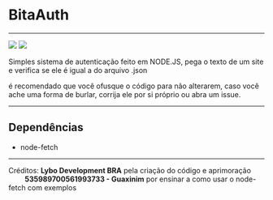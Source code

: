 # BitaAuth

------------
![](https://img.shields.io/badge/node--fetch-2.6.0-yellow) ![](https://img.shields.io/badge/BitaAuth-1.0-green)

Simples sistema de autenticação feito em NODE.JS, pega o texto de um site e verifica se ele é igual a do arquivo .json

é recomendado que você ofusque o código para não alterarem, caso você ache uma forma de burlar, corrija ele por si próprio ou abra um issue.


------------
## Dependências
- node-fetch

------------

Créditos:
**Lybo Development BRA** pela criação do código e aprimoração
  
**535989700561993733 - Guaxinim** por ensinar a como usar o node-fetch com exemplos
